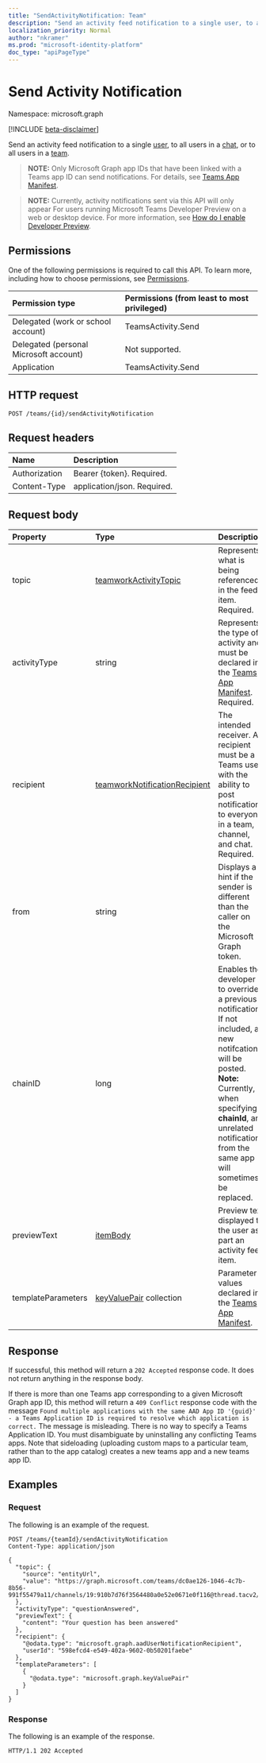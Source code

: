 ```yaml
---
title: "SendActivityNotification: Team"
description: "Send an activity feed notification to a single user, to all users in a chat, or to all users in a team."
localization_priority: Normal
author: "nkramer"
ms.prod: "microsoft-identity-platform"
doc_type: "apiPageType"
---
```


# Send Activity Notification

Namespace: microsoft.graph

[!INCLUDE [beta-disclaimer](../../includes/beta-disclaimer.md)]

Send an activity feed notification to a single [user](../resources/user.md), to all users in a [chat](../resources/chat.md), or to all users in a [team](../resources/team.md).

>**NOTE:** Only Microsoft Graph app IDs that have been linked with a Teams app ID can send notifications. For details, see [Teams App Manifest](/microsoftteams/platform/graph-api/activity-feed/feed-notifications#update-your-teams-app-manifest). 

>**NOTE:** Currently, activity notifications sent via this API will only appear For users running Microsoft Teams Developer Preview on a web or desktop device. For more information, see [How do I enable Developer Preview](/microsoftteams/platform/resources/dev-preview/developer-preview-intro).

## Permissions

One of the following permissions is required to call this API. To learn more, including how to choose permissions, see [Permissions](/graph/permissions-reference).

| Permission type                        | Permissions (from least to most privileged) |
|:---------------------------------------|:--------------------------------------------|
| Delegated (work or school account)     | TeamsActivity.Send |
| Delegated (personal Microsoft account) | Not supported. |
| Application                            | TeamsActivity.Send |

## HTTP request

<!-- { "blockType": "ignored" } -->

```http
POST /teams/{id}/sendActivityNotification
```

## Request headers

| Name          | Description   |
|:--------------|:--------------|
| Authorization | Bearer {token}. Required. |
| Content-Type  | application/json. Required.  |

## Request body

| Property      | Type    | Description     |
|:--------------|:--------|:----------------|
| topic         | [teamworkActivityTopic](../resources/teamworkactivitytopic.md) | Represents what is being referenced in the feed item. Required. |
| activityType  | string  | Represents the type of activity and must be declared in the [Teams App Manifest](/microsoftteams/platform/graph-api/activity-feed/feed-notifications#update-your-teams-app-manifest). Required.|
| recipient     | [teamworkNotificationRecipient](../resources/teamworknotificationrecipient.md) | The intended receiver. A recipient must be a Teams user with the ability to post notifications to everyone in a team, channel, and chat.  Required. |
| from          | string  | Displays a hint if the sender is different than the caller on the Microsoft Graph token. |
| chainID       | long    | Enables the developer to override a previous notification. If not included, a new notifcation will be posted. **Note:** Currently, when specifying **chainId**, an unrelated notification from the same app will sometimes be replaced. |
| previewText   | [itemBody](../resources/itemBody.md) | Preview text displayed to the user as part an activity feed item. |
| templateParameters | [keyValuePair](../resources/keyvaluepair.md) collection | Parameter values declared in the [Teams App Manifest](/microsoftteams/platform/graph-api/activity-feed/feed-notifications#update-your-teams-app-manifest). |

## Response

If successful, this method will return a `202 Accepted` response code. It does not return anything in the response body.

If there is more than one Teams app corresponding to a given Microsoft Graph app ID, this method will return a `409 Conflict` response code with the message `Found multiple applications with the same AAD App ID '{guid}' - a Teams Application ID is required to resolve which application is correct.` The message is misleading. There is no way to specify a Teams Application ID. You must disambiguate by uninstalling any conflicting Teams apps. Note that sideloading (uploading custom maps to a particular team, rather than to the app catalog) creates a new teams app and a new teams app ID.

## Examples

### Request

The following is an example of the request.

<!-- {
  "blockType": "request",
  "name": "Send_activity_notification"
}-->
```http
POST /teams/{teamId}/sendActivityNotification
Content-Type: application/json
  
{
  "topic": {
    "source": "entityUrl",
    "value": "https://graph.microsoft.com/teams/dc0ae126-1046-4c7b-8b56-991f55479a11/channels/19:910b7d76f3564480a0e52e0671e0f116@thread.tacv2/messages/1591749374896"
  },
  "activityType": "questionAnswered",
  "previewText": {
    "content": "Your question has been answered"
  },
  "recipient": {
    "@odata.type": "microsoft.graph.aadUserNotificationRecipient",
    "userId": "598efcd4-e549-402a-9602-0b50201faebe"
  },
  "templateParameters": [
    {
      "@odata.type": "microsoft.graph.keyValuePair"
    }
  ]
}
```

### Response

The following is an example of the response. 

<!-- {
  "blockType": "response",
  "truncated": true
} -->
```http
HTTP/1.1 202 Accepted
```

<!-- uuid: 8fcb5dbc-d5aa-4681-8e31-b001d5168d79
2015-10-25 14:57:30 UTC -->
<!--
{
  "type": "#page.annotation",
  "description": "Send Activity Notification",
  "keywords": "",
  "section": "documentation",
  "tocPath": "",
  "suppressions": []
}
-->

